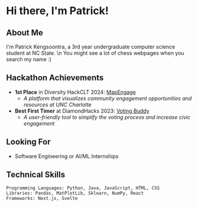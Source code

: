 # Hi there, I'm Patrick!

## About Me
I'm Patrick Kengsoontra, a 3rd year undergraduate computer science student at NC State. \n
You might see a lot of chess webpages when you search my name :)

## Hackathon Achievements
- **1st Place** in Diversity HackCLT 2024: [MapEngage](https://github.com/mapengage/map-engage)
  - *A platform that visualizes community engagement opportunities and resources at UNC Charlotte*
- **Best First Timer** at DiamondHacks 2023: [Voting Buddy](https://github.com/SquidCooki2/DiamondHacks2023)
  - *A user-friendly tool to simplify the voting process and increase civic engagement*

## Looking For
- Software Engineering or AI/ML Internships

## Technical Skills
```
Programming Languages: Python, Java, JavaScript, HTML, CSS
Libraries: Pandas, MatPlotLib, Sklearn, NumPy, React
Frameworks: Next.js, Svelte
```
